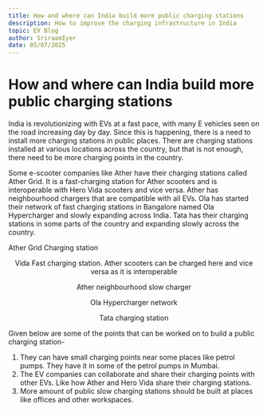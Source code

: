 ```yaml
---
title: How and where can India build more public charging stations
description: How to improve the charging infrastructure in India
topic: EV Blog
author: SriraamIyer
date: 05/07/2025
---
```


# How and where can India build more public charging stations
India is revolutionizing with EVs at a fast pace, with many E vehicles seen on the road increasing day by day. Since this is happening, there is a need to install more charging stations in public places. There are charging stations installed at various locations across the country, but that is not enough, there need to be more charging points in the country.

Some e-scooter companies like Ather have their charging stations called Ather Grid. It is a fast-charging station for Ather scooters and is interoperable with Hero Vida scooters and vice versa. Ather has neighbourhood chargers that are compatible with all EVs. Ola has started their network of fast charging stations in Bangalore named Ola Hypercharger and slowly expanding across India. Tata has their charging stations in some parts of the country and expanding slowly across the country.

Ather Grid Charging station
<p align="center">
Vida Fast charging station. Ather scooters can be charged here and vice versa as it is interoperable
 </p> 
 
<p align="center">
Ather neighbourhood slow charger
  </p> 
  
<p align="center">
Ola Hypercharger network
</p> 

<p align="center">
  Tata charging station
</p> 

Given below are some of the points that can be worked on to build a public charging station-
1.	They can have small charging points near some places like petrol pumps. They have it in some of the petrol pumps in Mumbai.
2.	The EV companies can collaborate and share their charging points with other EVs. Like how Ather and Hero Vida share their charging stations.
3.	More amount of public slow charging stations should be built at places like offices and other workspaces.
